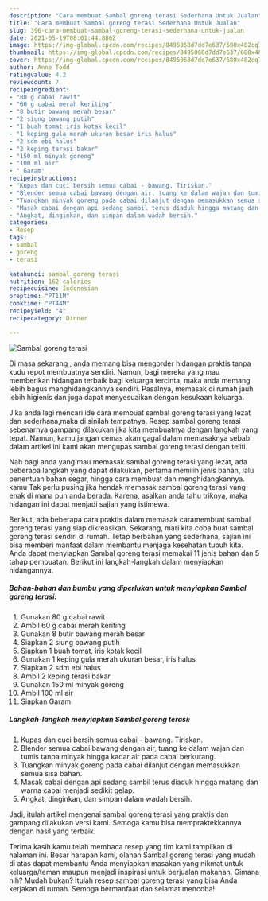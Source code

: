```yaml
---
description: "Cara membuat Sambal goreng terasi Sederhana Untuk Jualan"
title: "Cara membuat Sambal goreng terasi Sederhana Untuk Jualan"
slug: 396-cara-membuat-sambal-goreng-terasi-sederhana-untuk-jualan
date: 2021-05-19T08:01:44.886Z
image: https://img-global.cpcdn.com/recipes/8495068d7dd7e637/680x482cq70/sambal-goreng-terasi-foto-resep-utama.jpg
thumbnail: https://img-global.cpcdn.com/recipes/8495068d7dd7e637/680x482cq70/sambal-goreng-terasi-foto-resep-utama.jpg
cover: https://img-global.cpcdn.com/recipes/8495068d7dd7e637/680x482cq70/sambal-goreng-terasi-foto-resep-utama.jpg
author: Anne Todd
ratingvalue: 4.2
reviewcount: 7
recipeingredient:
- "80 g cabai rawit"
- "60 g cabai merah keriting"
- "8 butir bawang merah besar"
- "2 siung bawang putih"
- "1 buah tomat iris kotak kecil"
- "1 keping gula merah ukuran besar iris halus"
- "2 sdm ebi halus"
- "2 keping terasi bakar"
- "150 ml minyak goreng"
- "100 ml air"
- " Garam"
recipeinstructions:
- "Kupas dan cuci bersih semua cabai - bawang. Tiriskan."
- "Blender semua cabai bawang dengan air, tuang ke dalam wajan dan tumis tanpa minyak hingga kadar air pada cabai berkurang."
- "Tuangkan minyak goreng pada cabai dilanjut dengan memasukkan semua sisa bahan."
- "Masak cabai dengan api sedang sambil terus diaduk hingga matang dan warna cabai menjadi sedikit gelap."
- "Angkat, dinginkan, dan simpan dalam wadah bersih."
categories:
- Resep
tags:
- sambal
- goreng
- terasi

katakunci: sambal goreng terasi 
nutrition: 162 calories
recipecuisine: Indonesian
preptime: "PT11M"
cooktime: "PT44M"
recipeyield: "4"
recipecategory: Dinner

---
```



![Sambal goreng terasi](https://img-global.cpcdn.com/recipes/8495068d7dd7e637/680x482cq70/sambal-goreng-terasi-foto-resep-utama.jpg)

Di masa  sekarang , anda memang bisa mengorder hidangan praktis tanpa kudu repot membuatnya sendiri. Namun, bagi mereka yang mau memberikan hidangan terbaik bagi keluarga tercinta, maka anda memang lebih bagus menghidangkannya sendiri. Pasalnya, memasak di rumah jauh lebih higienis dan juga dapat menyesuaikan dengan kesukaan keluarga.

Jika anda lagi mencari ide cara membuat sambal goreng terasi yang lezat dan sederhana,maka di sinilah tempatnya. Resep sambal goreng terasi  sebenarnya gampang dilakukan jika kita membuatnya dengan langkah yang tepat. Namun, kamu jangan cemas akan gagal dalam memasaknya 
sebab dalam artikel ini kami akan mengupas sambal goreng terasi dengan teliti.  



Nah bagi anda yang mau memasak sambal goreng terasi yang lezat, ada beberapa langkah yang dapat dilakukan, pertama memilih jenis bahan, lalu penentuan bahan segar, hingga cara membuat dan menghidangkannya. kamu Tak perlu pusing jika hendak memasak sambal goreng terasi yang enak di mana pun anda berada. Karena, asalkan anda  tahu triknya, maka hidangan ini dapat menjadi sajian yang istimewa.

Berikut, ada beberapa cara praktis  dalam memasak caramembuat sambal goreng terasi yang siap dikreasikan. Sekarang, mari kita coba buat sambal goreng terasi sendiri di rumah. Tetap berbahan yang sederhana, sajian ini bisa memberi manfaat dalam membantu menjaga kesehatan tubuh kita. Anda dapat menyiapkan Sambal goreng terasi memakai 11 jenis bahan dan 5 tahap pembuatan. Berikut ini langkah-langkah dalam menyiapkan hidangannya.

<!--inarticleads1-->

##### Bahan-bahan dan bumbu yang diperlukan untuk menyiapkan Sambal goreng terasi:

1. Gunakan 80 g cabai rawit
1. Ambil 60 g cabai merah keriting
1. Gunakan 8 butir bawang merah besar
1. Siapkan 2 siung bawang putih
1. Siapkan 1 buah tomat, iris kotak kecil
1. Gunakan 1 keping gula merah ukuran besar, iris halus
1. Siapkan 2 sdm ebi halus
1. Ambil 2 keping terasi bakar
1. Gunakan 150 ml minyak goreng
1. Ambil 100 ml air
1. Siapkan  Garam




<!--inarticleads2-->

##### Langkah-langkah menyiapkan Sambal goreng terasi:

1. Kupas dan cuci bersih semua cabai - bawang. Tiriskan.
1. Blender semua cabai bawang dengan air, tuang ke dalam wajan dan tumis tanpa minyak hingga kadar air pada cabai berkurang.
1. Tuangkan minyak goreng pada cabai dilanjut dengan memasukkan semua sisa bahan.
1. Masak cabai dengan api sedang sambil terus diaduk hingga matang dan warna cabai menjadi sedikit gelap.
1. Angkat, dinginkan, dan simpan dalam wadah bersih.




Jadi, itulah artikel mengenai  sambal goreng terasi  yang praktis dan gampang dilakukan versi kami. Semoga kamu bisa mempraktekkannya dengan hasil yang terbaik. 

Terima kasih kamu telah membaca resep yang tim kami tampilkan di halaman ini. Besar harapan kami, olahan  Sambal goreng terasi yang mudah di atas dapat membantu Anda menyiapkan masakan yang nikmat untuk keluarga/teman maupun menjadi inspirasi untuk berjualan makanan. Gimana nih? Mudah bukan? Itulah resep sambal goreng terasi yang bisa Anda kerjakan di rumah. Semoga bermanfaat dan selamat mencoba!

